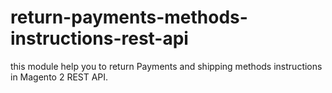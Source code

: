 # return-payments-methods-instructions-rest-api
this module help you to return Payments and shipping methods instructions in Magento 2 REST API.
